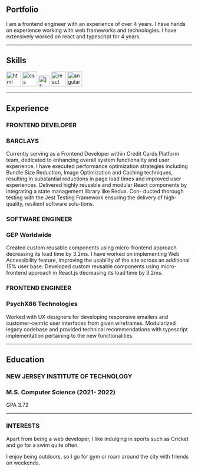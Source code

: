 ## Portfolio

I am a frontend engineer with an experience of over 4 years. I have hands on experience working with web frameworks and technologies. I have extensively worked on react and typescript for 4 years.

---

## Skills

<p align='left'>
  <img src="https://upload.wikimedia.org/wikipedia/commons/thumb/6/61/HTML5_logo_and_wordmark.svg/2048px-HTML5_logo_and_wordmark.svg.png" alt="html" width="40" height="40">
  <img src='https://upload.wikimedia.org/wikipedia/commons/thumb/d/d5/CSS3_logo_and_wordmark.svg/1200px-CSS3_logo_and_wordmark.svg.png' alt="css" width="40" height="40">
  <img src='https://upload.wikimedia.org/wikipedia/commons/6/6a/JavaScript-logo.png' height='30' width='auto' alt="js">
   <img src="https://upload.wikimedia.org/wikipedia/commons/thumb/a/a7/React-icon.svg/1280px-React-icon.svg.png" alt="react" width="auto" height="40"/>
   <img src="https://angular.io/assets/images/logos/angular/angular.svg" alt="angular" width="40" height="40"/>
</p>

---

## Experience

### **FRONTEND DEVELOPER**
### BARCLAYS

Currently serving as a Frontend Developer within Credit Cards Platform team, dedicated to enhancing overall system functionality and user experience. I have executed performance optimization strategies including Bundle Size Reduction, Image Optimization and Caching techniques, resulting in substantial reductions in page load times and improved user experiences. Delivered highly reusable and modular React components by integrating a state management library like Redux. Con-
ducted thorough testing with the Jest Testing Framework ensuring the delivery of high-quality, resilient software solu-tions.


### **SOFTWARE ENGINEER**
### GEP Worldwide

Created custom reusable components using micro-frontend approach decreasing its load time by 3.2ms. I have worked on implementing Web Accessibility feature, improving the usability of the site across an additional 15% user base. Developed custom reusable components using micro-frontend approach in React.js decreasing its load time by 3.2ms.

### **FRONTEND ENGINEER**
### PsychX86 Technologies

Worked with UX designers for developing responsive emailers and customer-centric user interfaces from given wireframes. Modularized legacy codebase and provided technical recommendations with typescript implementation pertaining to
the new functionalities.

---

## Education

### **NEW JERSEY INSTITUTE OF TECHNOLOGY**
### M.S. Computer Science (2021- 2022)
GPA 3.72

---

### INTERESTS
Apart from being a web developer, I like indulging in sports such as Cricket and go for a swim quite often.

I enjoy being outdoors, so I go for gym or roam around the city with friends on weekends.
